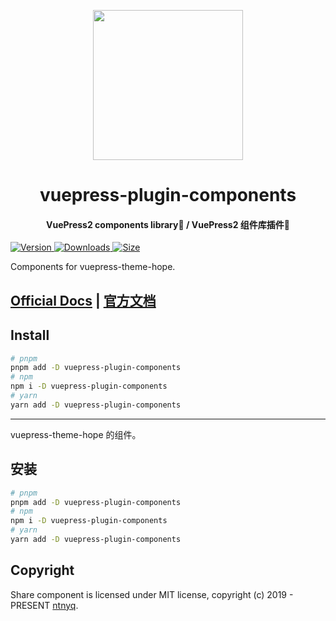 <!-- markdownlint-disable -->
<p align="center">
  <img width="240" src="https://plugin-components.vuejs.press/logo.svg" style="text-align: center;">
</p>
<h1 align="center">vuepress-plugin-components</h1>
<h4 align="center">VuePress2 components library🧩 / VuePress2 组件库插件🧩</h4>

[![Version](https://img.shields.io/npm/v/vuepress-plugin-components.svg?style=flat-square&logo=npm) ![Downloads](https://img.shields.io/npm/dm/vuepress-plugin-components.svg?style=flat-square&logo=npm) ![Size](https://img.shields.io/bundlephobia/min/vuepress-plugin-components?style=flat-square&logo=npm)](https://www.npmjs.com/package/vuepress-plugin-components)

Components for vuepress-theme-hope.

## [Official Docs](https://plugin-components.vuejs.press/) | [官方文档](https://plugin-components.vuejs.press/zh/)

## Install

```bash
# pnpm
pnpm add -D vuepress-plugin-components
# npm
npm i -D vuepress-plugin-components
# yarn
yarn add -D vuepress-plugin-components
```

---

vuepress-theme-hope 的组件。

## 安装

```bash
# pnpm
pnpm add -D vuepress-plugin-components
# npm
npm i -D vuepress-plugin-components
# yarn
yarn add -D vuepress-plugin-components
```

## Copyright

Share component is licensed under MIT license, copyright (c) 2019 - PRESENT [ntnyq](https://github.com/ntnyq).
